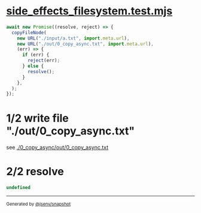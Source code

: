 # [side_effects_filesystem.test.mjs](../../side_effects_filesystem.test.mjs)

```js
await new Promise((resolve, reject) => {
  copyFileNode(
    new URL("./input/a.txt", import.meta.url),
    new URL("./out/0_copy_async.txt", import.meta.url),
    (err) => {
      if (err) {
        reject(err);
      } else {
        resolve();
      }
    },
  );
});
```

# 1/2 write file "./out/0_copy_async.txt"

see [./0_copy_async/out/0_copy_async.txt](./0_copy_async/out/0_copy_async.txt)

# 2/2 resolve

```js
undefined
```

---

<sub>
  Generated by <a href="https://github.com/jsenv/core/tree/main/packages/independent/snapshot">@jsenv/snapshot</a>
</sub>
